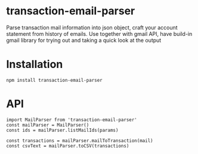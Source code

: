 # transaction-email-parser
Parse transaction mail information into json object, craft your account statement from history of emails. Use together with gmail API, have build-in gmail library for trying out and taking a quick look at the output

# Installation
```npm install transaction-email-parser```

# API
```
import MailParser from 'transaction-email-parser'
const mailParser = MailParser()
const ids = mailParser.listMailIds(params)

const transactions = mailParser.mailToTransaction(mail)
const csvText = mailParser.toCSV(transactions)
```
